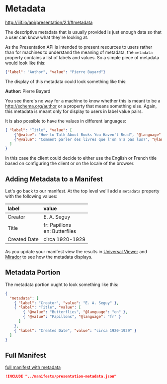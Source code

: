 # Metadata

http://iiif.io/api/presentation/2.1/#metadata

The descriptive metadata that is usually provided is just enough data so that a user can know what they're looking at.

<!-- #todoplus:10 add a note about how linking properties can allow for linking out to much more extensive information that an institution might have -->

As the Presentation API is intended to present resources to users rather than for machines to understand the meaning of metadata, the `metadata` property contains a list of labels and values. So a simple piece of metadata would look like this:

```json
{"label": "Author", "value": "Pierre Bayard"}
```

The display of this metadata could look something like this:

**Author:** Pierre Bayard

You see there's no way for a machine to know whether this is meant to be a http://schema.org/author or a property that means something else. Again, this metadata is meant only for display to users in label value pairs.

It is also possible to have the values in different languages:

```json
{ "label": "Title", "value": [
    {"@value": "How to Talk About Books You Haven't Read", "@language": "en"},
    {"@value": "Comment parler des livres que l'on n'a pas lus?", "@language": "fr"}
  ]
}
```

In this case the client could decide to either use the English or French title based on configuring the client or on the locale of the browser.

## Adding Metadata to a Manifest

Let's go back to our manifest. At the top level we'll add a `metadata` property with the following values:

| label        | value                            |
|:-------------|:---------------------------------|
| Creator      | E. A. Seguy                      |
| Title        | fr: Papillons<br>en: Butterflies |
| Created Date | circa 1920-1929                  |


As you update your manifest view the results in [Universal Viewer](universal-viewer.md) and [Mirador](mirador.md) to see how the metadata displays.

## Metadata Portion

The metadata portion ought to look something like this:

```json
{
  "metadata": [
    { "label": "Creator", "value": "E. A. Seguy" },
    { "label": "Title", "value": [
        { "@value": "Butterflies", "@language": "en" },
        { "@value": "Papillons", "@language": "fr" }
      ]
    },
    { "label": "Created Date", "value": "circa 1920-1929" }
  ]
}
```

## Full Manifest

<a href="../manifests/presentation-metadata.json" target="_blank">full manifest with metadata</a>

```json
!INCLUDE "../manifests/presentation-metadata.json"
```
